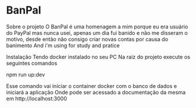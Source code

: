 # BanPal

Sobre o projeto
O BanPal é uma homenagem a mim porque eu era usuário do PayPal mas nunca usei, apenas um dia fui banido e não me disseram o motivo, desde então não consigo criar novas contas por causa do banimento
And i'm using for study and pratice

Instalação
Tendo docker instalado no seu PC
Na raiz do projeto execute os seguintes comandos

npm run up:dev

Esse comando vai iniciar o container docker com o banco de dados e iniciará a aplicação 
Onde pode ser acessado a documentação da mesma em http://localhost:3000

